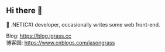 ## Hi there 👋

<!--
**JasonGrass/JasonGrass** is a ✨ _special_ ✨ repository because its `README.md` (this file) appears on your GitHub profile.

Here are some ideas to get you started:

- 🔭 I’m currently working on ...
- 🌱 I’m currently learning ...
- 👯 I’m looking to collaborate on ...
- 🤔 I’m looking for help with ...
- 💬 Ask me about ...
- 📫 How to reach me: ...
- 😄 Pronouns: ...
- ⚡ Fun fact: ...
-->

🍉 .NET(C#) developer, occasionally writes some web front-end.  

Blog: <https://blog.jgrass.cc>  
博客园: <https://www.cnblogs.com/jasongrass>  
